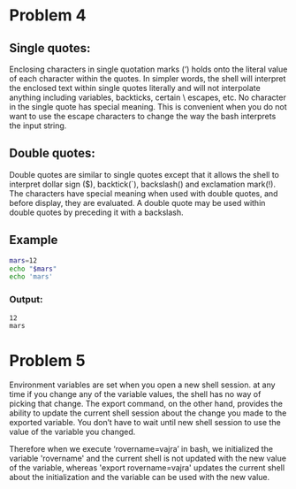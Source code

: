 # Problem 4

## Single quotes:
Enclosing characters in single quotation marks (‘) holds onto the literal value of each character within the quotes.  In simpler words, the shell will interpret the enclosed text within single quotes literally and will not interpolate anything including variables, backticks, certain \ escapes, etc. No character in the single quote has special meaning. This is convenient when you do not want to use the escape characters to change the way the bash interprets the input string.

## Double quotes:
Double quotes are similar to single quotes except that it allows the shell to interpret dollar sign ($), backtick(`), backslash(\) and exclamation mark(!). The characters have special meaning when used with double quotes, and before display, they are evaluated. A double quote may be used within double quotes by preceding it with a backslash.

## Example
```bash
mars=12
echo "$mars"
echo 'mars'
```
### Output:
```
12
mars
```


# Problem 5

Environment variables are set when you open a new shell session. at any time if you change any of the variable values, the shell has no way of picking that change. The export command, on the other hand, provides the ability to update the current shell session about the change you made to the exported variable. You don’t have to wait until new shell session to use the value of the variable you changed.

Therefore when we execute ‘rovername=vajra’ in bash, we initialized the variable 'rovername' and the current shell is not updated with the new value of the variable, whereas 'export rovername=vajra' updates the current shell  about the initialization and the variable can be used with the new value.